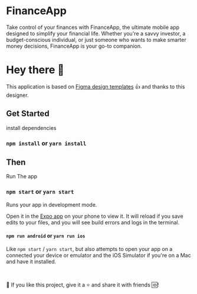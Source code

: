 # FinanceApp 

Take control of your finances with FinanceApp, the ultimate mobile app designed to simplify your financial life. Whether you're a savvy investor, a budget-conscious individual, or just someone who wants to make smarter money decisions, FinanceApp is your go-to companion.

# Hey there :wave:

This application is based on [Figma design templates](https://www.figma.com/file/vNLzGGnpbMDLb3DR5mjVwB/Finance-Mobile-App-(Community)-(Copy)?type=design&node-id=1%3A157&mode=design&t=OM8yGHypwieh26bW-1) :thumbsup: and thanks to this designer.
## Get Started

install dependencies 

### `npm install` or `yarn install`

## Then

Run The app

### `npm start` or `yarn start`

Runs your app in development mode.

Open it in the [Expo app](https://expo.io) on your phone to view it. It will reload if you save edits to your files, and you will see build errors and logs in the terminal.

#### `npm run android` or `yarn run ios`

Like `npm start` / `yarn start`, but also attempts to open your app on a connected your device or emulator and the iOS Simulator if you're on a Mac and have it installed.

<br />

💙 If you like this project, give it a ⭐ and share it with friends :id:!
